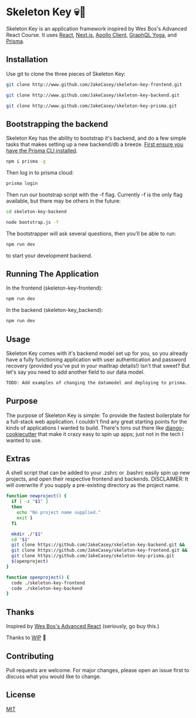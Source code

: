 # Skeleton Key 💀🔑

Skeleton Key is an application framework inspired by Wes Bos's Advanced React Course. It uses [React](https://reactjs.org), [Next.js](https://nextjs.org), [Apollo Client](https://www.apollographql.com/docs/react/), [GraphQL Yoga](https://github.com/prisma/graphql-yoga), and [Prisma](https://www.prisma.io).

## Installation

Use git to clone the three pieces of Skeleton Key:

```bash
git clone http://www.github.com/JakeCasey/skeleton-key-frontend.git
```

```bash
git clone http://www.github.com/JakeCasey/skeleton-key-backend.git
```

```bash
git clone http://www.github.com/JakeCasey/skeleton-key-prisma.git
```

## Bootstrapping the backend

Skeleton Key has the ability to bootstrap it's backend, and do a few simple tasks that makes setting up a new backend/db a breeze. [First ensure you have the Prisma CLI installed](https://www.prisma.io/docs/prisma-cli-and-configuration/using-the-prisma-cli-alx4/).

```bash
npm i prisma -g
```

Then log in to prisma cloud:

```bash
prisma login
```

Then run our bootstrap script with the -f flag. Currently -f is the only flag available, but there may be others in the future:

```bash
cd skeleton-key-backend
```

```bash
node bootstrap.js -f
```

The bootstrapper will ask several questions, then you'll be able to run:

```bash
npm run dev
```

to start your development backend.

## Running The Application

In the frontend (skeleton-key-frontend):

```bash
npm run dev
```

In the backend (skeleton-key_backend):

```bash
npm run dev
```

## Usage

Skeleton Key comes with it's backend model set up for you, so you already have a fully functioning application with user authentication and password recovery (provided you've put in your mailtrap details!) Isn't that sweet? But let's say you need to add another field to our data model.

```bash
TODO: Add examples of changing the datamodel and deploying to prisma.
```

## Purpose

The purpose of Skeleton Key is simple: To provide the fastest boilerplate for a full-stack web application. I couldn't find any great starting points for the kinds of applications I wanted to build. There's tons out there like [django-cookiecutter](https://github.com/pydanny/cookiecutter-django) that make it crazy easy to spin up apps; just not in the tech I wanted to use.

## Extras

A shell script that can be added to your .zshrc or .bashrc easily spin up new projects, and open their respective frontend and backends. DISCLAIMER: It will overwrite if you supply a pre-existing directory as the project name.

```bash
function newproject() {
  if [ -z "$1" ]
  then
    echo "No project name supplied."
    exit 1
  fi

  mkdir ./"$1"
  cd "$1"
  git clone https://github.com/JakeCasey/skeleton-key-backend.git &&
  git clone https://github.com/JakeCasey/skeleton-key-frontend.git &&
  git clone https://github.com/JakeCasey/skeleton-key-prisma.git
  $(openproject)
}

function openproject() {
  code ./skeleton-key-frontend
  code ./skeleton-key-backend
}
```

## Thanks

Inspired by [Wes Bos's Advanced React](https://advancedreact.com) (seriously, go buy this.)

Thanks to [WIP](http://wip.chat) 🚧

## Contributing

Pull requests are welcome. For major changes, please open an issue first to discuss what you would like to change.

## License

[MIT](https://choosealicense.com/licenses/mit/)

